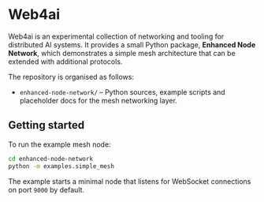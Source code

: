 # Web4ai

Web4ai is an experimental collection of networking and tooling 
for distributed AI systems. It provides a small Python package,
**Enhanced Node Network**, which demonstrates a simple mesh
architecture that can be extended with additional protocols.

The repository is organised as follows:

- `enhanced-node-network/` – Python sources, example scripts and
  placeholder docs for the mesh networking layer.

## Getting started

To run the example mesh node:

```bash
cd enhanced-node-network
python -m examples.simple_mesh
```

The example starts a minimal node that listens for WebSocket
connections on port `9000` by default.

